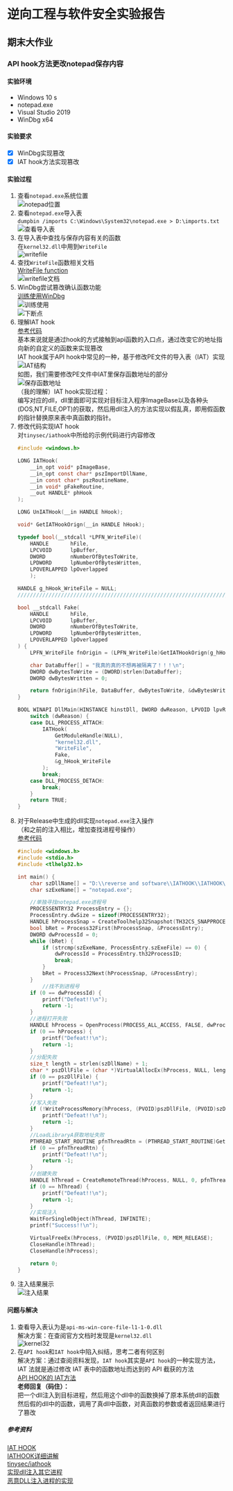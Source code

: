 # 逆向工程与软件安全实验报告  

## 期末大作业  

### API hook方法更改notepad保存内容  

#### 实验环境  
* Windows 10  s
* notepad.exe  
* Visual Studio 2019  
* WinDbg x64  

#### 实验要求  
 - [x] WinDbg实现篡改  
 - [x] IAT hook方法实现篡改  
 
#### 实验过程  
1. 查看`notepad.exe`系统位置  
![notepad位置](./image/notepad位置.png)  
2. 查看`notepad.exe`导入表  
`dumpbin /imports C:\Windows\System32\notepad.exe > D:\imports.txt`  
![查看导入表](./image/查看导入表.png)  
3. 在导入表中查找与保存内容有关的函数  
在`kernel32.dll`中用到`WriteFile`  
![writefile](./image/writefile.png)  
4. 查找`WriteFile`函数相关文档  
[WriteFile function](https://docs.microsoft.com/en-us/windows/win32/api/fileapi/nf-fileapi-writefile)  
![writefile文档](./image/writefile文档.png)  
5. WinDbg尝试篡改确认函数功能  
[训练使用WinDbg](https://github.com/AlinaZxy/Reverse/blob/%E6%9C%9F%E6%9C%AB%E5%A4%A7%E4%BD%9C%E4%B8%9A/%E6%9C%9F%E6%9C%AB%E5%A4%A7%E4%BD%9C%E4%B8%9A/%E5%AE%9E%E9%AA%8C%E5%87%86%E5%A4%87/%E5%AE%9E%E9%AA%8C%E5%87%86%E5%A4%87.md)  
![训练使用](./image/训练使用.png)  
![下断点](./image/下断点.png)  
6. 理解IAT hook  
[参考代码](https://github.com/tinysec/iathook)  
基本来说就是通过hook的方式接触到api函数的入口点，通过改变它的地址指向新的自定义的函数来实现篡改  
IAT hook属于API hook中常见的一种，基于修改PE文件的导入表（IAT）实现  
![IAT结构](./image/IAT.png)  
如图，我们需要修改PE文件中IAT里保存函数地址的部分  
![保存函数地址](./image/IAT保存.png)  
（我的理解）IAT hook实现过程：  
编写对应的dll，dll里面即可实现对目标注入程序ImageBase以及各种头(DOS,NT,FILE,OPT)的获取，然后用dll注入的方法实现以假乱真，即用假函数的指针替换原来表中真函数的指针。  
7. 修改代码实现IAT hook  
对`tinysec/iathook`中所给的示例代码进行内容修改  
	```C
	#include <windows.h>

	LONG IATHook(
		__in_opt void* pImageBase,
		__in_opt const char* pszImportDllName,
		__in const char* pszRoutineName,
		__in void* pFakeRoutine,
		__out HANDLE* phHook
	);

	LONG UnIATHook(__in HANDLE hHook);

	void* GetIATHookOrign(__in HANDLE hHook);

	typedef bool(__stdcall *LPFN_WriteFile)(
		HANDLE       hFile,
		LPCVOID      lpBuffer,
		DWORD        nNumberOfBytesToWrite,
		LPDWORD      lpNumberOfBytesWritten,
		LPOVERLAPPED lpOverlapped
		);

	HANDLE g_hHook_WriteFile = NULL;
	//////////////////////////////////////////////////////////////////////////

	bool __stdcall Fake(
		HANDLE       hFile,
		LPCVOID      lpBuffer,
		DWORD        nNumberOfBytesToWrite,
		LPDWORD      lpNumberOfBytesWritten,
		LPOVERLAPPED lpOverlapped
	) {
		LPFN_WriteFile fnOrigin = (LPFN_WriteFile)GetIATHookOrign(g_hHook_WriteFile);

		char DataBuffer[] = "我真的真的不想再被隔离了！！！\n";
		DWORD dwBytesToWrite = (DWORD)strlen(DataBuffer);
		DWORD dwBytesWritten = 0;

		return fnOrigin(hFile, DataBuffer, dwBytesToWrite, &dwBytesWritten, lpOverlapped);
	}

	BOOL WINAPI DllMain(HINSTANCE hinstDll, DWORD dwReason, LPVOID lpvRevered) {
		switch (dwReason) {
		case DLL_PROCESS_ATTACH:
			IATHook(
				GetModuleHandle(NULL),
				"kernel32.dll",
				"WriteFile",
				Fake,
				&g_hHook_WriteFile
			);
			break;
		case DLL_PROCESS_DETACH:
			break;
		}
		return TRUE;
	}
	```  
8. 对于Release中生成的dll实现`notepad.exe`注入操作  
（和之前的注入相比，增加查找进程号操作）  
[参考代码](https://blog.csdn.net/ghevinn/article/details/21442089)  
	```C
	#include <windows.h>
	#include <stdio.h>
	#include <tlhelp32.h>

	int main() {
		char szDllName[] = "D:\\reverse and software\\IATHOOK\\IATHOOK\\x64\\Release\\HookWriteFile.dll";
		char szExeName[] = "notepad.exe";

		//单独寻找notepad.exe进程号
		PROCESSENTRY32 ProcessEntry = {};
		ProcessEntry.dwSize = sizeof(PROCESSENTRY32);
		HANDLE hProcessSnap = CreateToolhelp32Snapshot(TH32CS_SNAPPROCESS, 0);
		bool bRet = Process32First(hProcessSnap, &ProcessEntry);
		DWORD dwProcessId = 0;
		while (bRet) {
			if (strcmp(szExeName, ProcessEntry.szExeFile) == 0) {
				dwProcessId = ProcessEntry.th32ProcessID;
				break;
			}
			bRet = Process32Next(hProcessSnap, &ProcessEntry);
		}
			//找不到进程号
		if (0 == dwProcessId) {
			printf("Defeat!!\n");
			return -1;
		}
		//进程打开失败
		HANDLE hProcess = OpenProcess(PROCESS_ALL_ACCESS, FALSE, dwProcessId);
		if (0 == hProcess) {
			printf("Defeat!!\n");
			return -1;
		}
		//分配失败
		size_t length = strlen(szDllName) + 1;
		char * pszDllFile = (char *)VirtualAllocEx(hProcess, NULL, length, MEM_COMMIT, PAGE_READWRITE);
		if (0 == pszDllFile) {
			printf("Defeat!!\n");
			return -1;
		}
		//写入失败
		if (!WriteProcessMemory(hProcess, (PVOID)pszDllFile, (PVOID)szDllName, length, NULL)) {
			printf("Defeat!!\n");
			return -1;
		}
		//LoadLibraryA获取地址失败
		PTHREAD_START_ROUTINE pfnThreadRtn = (PTHREAD_START_ROUTINE)GetProcAddress(GetModuleHandle("kernel32"), "LoadLibraryA");
		if (0 == pfnThreadRtn) {
			printf("Defeat!!\n");
			return -1;
		}
		//创建失败
		HANDLE hThread = CreateRemoteThread(hProcess, NULL, 0, pfnThreadRtn, (PVOID)pszDllFile, 0, NULL);
		if (0 == hThread) {
			printf("Defeat!!\n");
			return -1;
		}
		//实现注入
		WaitForSingleObject(hThread, INFINITE);
		printf("Success!!\n");

		VirtualFreeEx(hProcess, (PVOID)pszDllFile, 0, MEM_RELEASE);
		CloseHandle(hThread);
		CloseHandle(hProcess);

		return 0;
	}
	```  
9. 注入结果展示  
![注入结果](./image/result.png)  

#### 问题与解决  
1. 查看导入表认为是`api-ms-win-core-file-l1-1-0.dll`  
解决方案：在查阅官方文档时发现是`kernel32.dll`  
![kernel32](./image/kernel32.png)  
2. 在`API hook`和`IAT hook`中陷入纠结，思考二者有何区别  
解决方案：通过查阅资料发现，`IAT hook`其实是`API hook`的一种实现方法，IAT 法就是通过修改 IAT 表中的函数地址而达到的 API 截获的方法  
[API HOOK的 IAT方法](https://blog.csdn.net/misterliwei/article/details/840983)  
**老师回复（码住）：**  
把一个dll注入到目标进程，然后用这个dll中的函数换掉了原本系统dll的函数  
然后假的dll中的函数，调用了真dll中函数，对真函数的参数或者返回结果进行了篡改  


##### 参考资料  
[IAT HOOK](https://blog.csdn.net/enjoy5512/article/details/51570116)  
[IATHOOK详细讲解](http://www.gyarmy.com/post-393.html)  
[tinysec/iathook](https://github.com/tinysec/iathook)  
[实现dll注入其它进程](https://blog.csdn.net/ghevinn/article/details/21442089)  
[恶意DLL注入进程的实现](https://www.cnblogs.com/5314zkj/p/7029347.html)  
